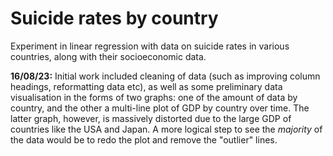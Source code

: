 # Suicide rates by country
Experiment in linear regression with data on suicide rates in various countries, along with their socioeconomic data.

**16/08/23:** Initial work included cleaning of data (such as improving column headings, reformatting data etc), as well as some preliminary data visualisation in the forms of two graphs: one of the amount of data by country, and the other a multi-line plot of GDP by country over time. The latter graph, however, is massively distorted due to the large GDP of countries like the USA and Japan. A more logical step to see the *majority* of the data would be to redo the plot and remove the "outlier" lines.
